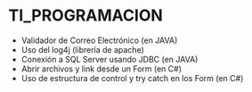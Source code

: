 # TI_PROGRAMACION

- Validador de Correo Electrónico (en JAVA)
- Uso del log4j (librería de apache)
- Conexión a SQL Server usando JDBC (en JAVA)
- Abrir archivos y link desde un Form (en C#)
- Uso de estructura de control y try catch en los Form (en C#)
